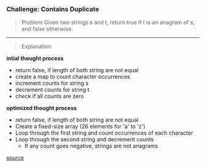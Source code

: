 ### Challenge: Contains Duplicate

> Problem
Given two strings s and t, return true if t is an anagram of s, and false otherwise.
___

> Explanation

**intial thought process**

- return false, if length of both string are not equal
- create a map to count character occurrences
- increment counts for string s
- decrement counts for string t
- check if all counts are zero


**optimized thought process**
- return false, if length of both string are not equal
- Create a fixed-size array (26 elements for 'a' to 'z')
- Loop through the first string and count occurrences of each character
- Loop through the second string and decrement counts
    - If any count goes negative, strings are not anagrams


[source](https://leetcode.com/problems/valid-anagram/)
